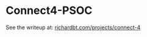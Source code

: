# Connect4-PSOC

See the writeup at: [richardbt.com/projects/connect-4](https://richardbt.com/projects/connect-4)
